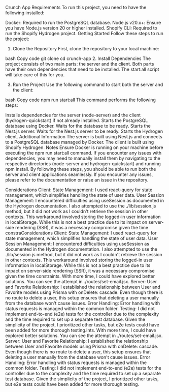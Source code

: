 Crunch App
Requirements
To run this project, you need to have the following installed:

Docker: Required to run the PostgreSQL database.
Node.js v20.x+: Ensure you have Node.js version 20 or higher installed.
Shopify CLI: Required to run the Shopify Hydrogen project.
Getting Started
Follow these steps to run the project:

1. Clone the Repository
First, clone the repository to your local machine:

bash
Copy code
git clone <repository-url>
cd crunch-app
2. Install Dependencies
The project consists of two main parts: the server and the client. Both parts have their own dependencies that need to be installed. The start:all script will take care of this for you.

3. Run the Project
Use the following command to start both the server and the client:

bash
Copy code
npm run start:all
This command performs the following steps:

Installs dependencies for the server (node-server) and the client (hydrogen-quickstart) if not already installed.
Starts the PostgreSQL database using Docker.
Waits for the database to be ready.
Starts the Nest.js server.
Waits for the Nest.js server to be ready.
Starts the Hydrogen client.
Additional Information
The server is built using Nest.js and connects to a PostgreSQL database managed by Docker.
The client is built using Shopify Hydrogen.
Notes
Ensure Docker is running on your machine before executing the npm run start:all command.
If you encounter any issues with dependencies, you may need to manually install them by navigating to the respective directories (node-server and hydrogen-quickstart) and running npm install.
By following these steps, you should be able to run both the server and client applications seamlessly. If you encounter any issues, please refer to the documentation or raise an issue in the repository.

Considerations
Client:
State Management: I used react-query for state management, which simplifies handling the state of user data.
User Session Management: I encountered difficulties using useSession as documented in the Hydrogen documentation. I also attempted to use the ./lib/session.js method, but it did not work as I couldn't retrieve the session in other contexts. This workaround involved storing the logged-in user information in localStorage. While this is not a best practice due to its impact on server-side rendering (SSR), it was a necessary compromise given the time constraConsiderations
Client:
State Management: I used react-query for state management, which simplifies handling the state of user data.
User Session Management: I encountered difficulties using useSession as documented in the Hydrogen documentation. I also attempted to use the ./lib/session.js method, but it did not work as I couldn't retrieve the session in other contexts. This workaround involved storing the logged-in user information in localStorage. While this is not a best practice due to its impact on server-side rendering (SSR), it was a necessary compromise given the time constraints. With more time, I could have explored better solutions. You can see the attempt in ./routes/set-email.jsx.
Server:
User and Favorite Relationship: I established the relationship between User and Favorite models using Prisma with onDelete: cascade. Even though there is no route to delete a user, this setup ensures that deleting a user manually from the database won't cause issues.
Error Handling: Error handling with status requests is managed within the common folder.
Testing: I did not implement end-to-end (e2e) tests for the controller due to the complexity and the time required to set up a separate test database. Given the simplicity of the project, I prioritized other tasks, but e2e tests could have been added for more thorough testing.ints. With more time, I could have explored better solutions. You can see the attempt in ./routes/set-email.jsx.
Server:
User and Favorite Relationship: I established the relationship between User and Favorite models using Prisma with onDelete: cascade. Even though there is no route to delete a user, this setup ensures that deleting a user manually from the database won't cause issues.
Error Handling: Error handling with status requests is managed within the common folder.
Testing: I did not implement end-to-end (e2e) tests for the controller due to the complexity and the time required to set up a separate test database. Given the simplicity of the project, I prioritized other tasks, but e2e tests could have been added for more thorough testing.






